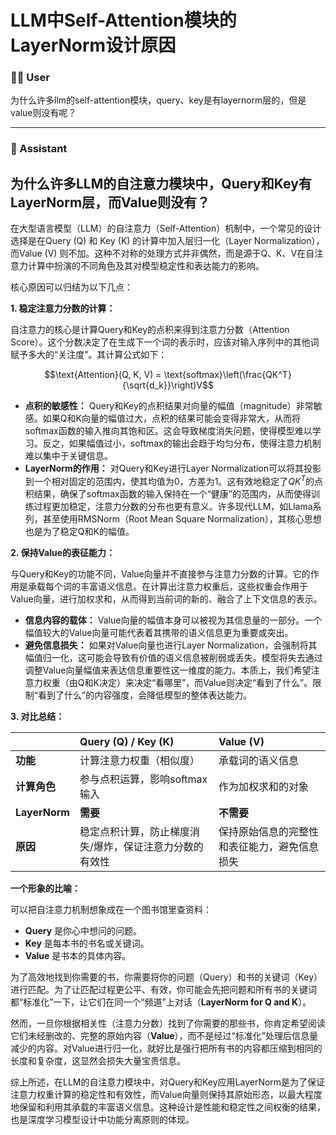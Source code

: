 # LLM中Self-Attention模块的LayerNorm设计原因

### 🧑‍💻 User

为什么许多llm的self-attention模块，query、key是有layernorm层的，但是value则没有呢？

---

### 🤖 Assistant

## 为什么许多LLM的自注意力模块中，Query和Key有LayerNorm层，而Value则没有？

在大型语言模型（LLM）的自注意力（Self-Attention）机制中，一个常见的设计选择是在Query (Q) 和 Key (K) 的计算中加入层归一化（Layer Normalization），而Value (V) 则不加。这种不对称的处理方式并非偶然，而是源于Q、K、V在自注意力计算中扮演的不同角色及其对模型稳定性和表达能力的影响。

核心原因可以归结为以下几点：

**1. 稳定注意力分数的计算：**

自注意力的核心是计算Query和Key的点积来得到注意力分数（Attention Score）。这个分数决定了在生成下一个词的表示时，应该对输入序列中的其他词赋予多大的“关注度”。其计算公式如下：

$$\text{Attention}(Q, K, V) = \text{softmax}\left(\frac{QK^T}{\sqrt{d_k}}\right)V$$

- **点积的敏感性：** Query和Key的点积结果对向量的幅值（magnitude）非常敏感。如果Q和K向量的幅值过大，点积的结果可能会变得非常大，从而将softmax函数的输入推向其饱和区。这会导致梯度消失问题，使得模型难以学习。反之，如果幅值过小，softmax的输出会趋于均匀分布，使得注意力机制难以集中于关键信息。
- **LayerNorm的作用：** 对Query和Key进行Layer Normalization可以将其投影到一个相对固定的范围内，使其均值为0，方差为1。这有效地稳定了$QK^T$的点积结果，确保了softmax函数的输入保持在一个“健康”的范围内，从而使得训练过程更加稳定，注意力分数的分布也更有意义。许多现代LLM，如Llama系列，甚至使用RMSNorm（Root Mean Square Normalization），其核心思想也是为了稳定Q和K的幅值。

**2. 保持Value的表征能力：**

与Query和Key的功能不同，Value向量并不直接参与注意力分数的计算。它的作用是承载每个词的丰富语义信息。在计算出注意力权重后，这些权重会作用于Value向量，进行加权求和，从而得到当前词的新的、融合了上下文信息的表示。

- **信息内容的载体：** Value向量的幅值本身可以被视为其信息量的一部分。一个幅值较大的Value向量可能代表着其携带的语义信息更为重要或突出。
- **避免信息损失：** 如果对Value向量也进行Layer Normalization，会强制将其幅值归一化，这可能会导致有价值的语义信息被削弱或丢失。模型将失去通过调整Value向量幅值来表达信息重要性这一维度的能力。本质上，我们希望注意力权重（由Q和K决定）来决定“看哪里”，而Value则决定“看到了什么”。限制“看到了什么”的内容强度，会降低模型的整体表达能力。

**3. 对比总结：**

| | **Query (Q) / Key (K)** | **Value (V)** |
| :--- | :--- | :--- |
| **功能** | 计算注意力权重（相似度） | 承载词的语义信息 |
| **计算角色** | 参与点积运算，影响softmax输入 | 作为加权求和的对象 |
| **LayerNorm** | **需要** | **不需要** |
| **原因** | 稳定点积计算，防止梯度消失/爆炸，保证注意力分数的有效性 | 保持原始信息的完整性和表征能力，避免信息损失 |

**一个形象的比喻：**

可以把自注意力机制想象成在一个图书馆里查资料：

* **Query** 是你心中想问的问题。
* **Key** 是每本书的书名或关键词。
* **Value** 是书本的具体内容。

为了高效地找到你需要的书，你需要将你的问题（Query）和书的关键词（Key）进行匹配。为了让匹配过程更公平、有效，你可能会先把问题和所有书的关键词都“标准化”一下，让它们在同一个“频道”上对话（**LayerNorm for Q and K**）。

然而，一旦你根据相关性（注意力分数）找到了你需要的那些书，你肯定希望阅读它们未经删改的、完整的原始内容（**Value**），而不是经过“标准化”处理后信息量减少的内容。对Value进行归一化，就好比是强行把所有书的内容都压缩到相同的长度和复杂度，这显然会损失大量宝贵信息。

综上所述，在LLM的自注意力模块中，对Query和Key应用LayerNorm是为了保证注意力权重计算的稳定性和有效性，而Value向量则保持其原始形态，以最大程度地保留和利用其承载的丰富语义信息。这种设计是性能和稳定性之间权衡的结果，也是深度学习模型设计中功能分离原则的体现。